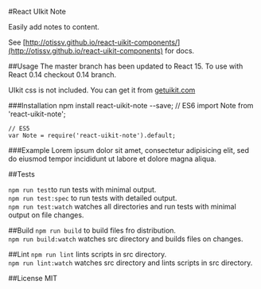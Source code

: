 #React UIkit Note

Easily add notes to content.

See [http://otissv.github.io/react-uikit-components/](http://otissv.github.io/react-uikit-components) for docs.

##Usage
The master branch has been updated to React 15. To use with React 0.14 checkout 0.14 branch.

UIkit css is not included. You can get it from [getuikit.com](http://getuikit.com/)


###Installation
    npm install react-uikit-note --save;
    // ES6
    import Note from 'react-uikit-note';

    // ES5
    var Note = require('react-uikit-note').default;


###Example
    <Note badge='EXAMPLE'>
    Lorem ipsum dolor sit amet, consectetur adipisicing elit, sed do eiusmod
    tempor incididunt ut labore et dolore magna aliqua.
    </Note>


##Tests

`npm run test`to run tests with minimal output.  
`npm run test:spec` to run tests with detailed output.  
`npm run test:watch` watches all directories and run tests with minimal output on file changes.

##Build
`npm run build` to build files fro distribution.  
`npm run build:watch` watches src directory and builds files on changes.

##Lint
`npm run lint` lints scripts in src directory.  
`npm run lint:watch` watches src directory and lints scripts in src directory.

##License
MIT
